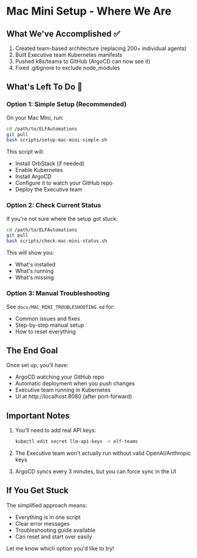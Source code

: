 # Mac Mini Setup - Where We Are

## What We've Accomplished ✅
1. Created team-based architecture (replacing 200+ individual agents)
2. Built Executive team Kubernetes manifests
3. Pushed k8s/teams to GitHub (ArgoCD can now see it)
4. Fixed .gitignore to exclude node_modules

## What's Left To Do 🚀

### Option 1: Simple Setup (Recommended)
On your Mac Mini, run:
```bash
cd /path/to/ELFAutomations
git pull
bash scripts/setup-mac-mini-simple.sh
```

This script will:
- Install OrbStack (if needed)
- Enable Kubernetes
- Install ArgoCD
- Configure it to watch your GitHub repo
- Deploy the Executive team

### Option 2: Check Current Status
If you're not sure where the setup got stuck:
```bash
cd /path/to/ELFAutomations
git pull
bash scripts/check-mac-mini-status.sh
```

This will show you:
- What's installed
- What's running
- What's missing

### Option 3: Manual Troubleshooting
See `docs/MAC_MINI_TROUBLESHOOTING.md` for:
- Common issues and fixes
- Step-by-step manual setup
- How to reset everything

## The End Goal
Once set up, you'll have:
- ArgoCD watching your GitHub repo
- Automatic deployment when you push changes
- Executive team running in Kubernetes
- UI at http://localhost:8080 (after port-forward)

## Important Notes
1. You'll need to add real API keys:
   ```bash
   kubectl edit secret llm-api-keys -n elf-teams
   ```

2. The Executive team won't actually run without valid OpenAI/Anthropic keys

3. ArgoCD syncs every 3 minutes, but you can force sync in the UI

## If You Get Stuck
The simplified approach means:
- Everything is in one script
- Clear error messages
- Troubleshooting guide available
- Can reset and start over easily

Let me know which option you'd like to try!
